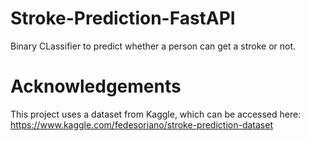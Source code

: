 # Stroke-Prediction-FastAPI
Binary CLassifier to predict whether a person can get a stroke or not.

# Acknowledgements
This project uses a dataset from Kaggle, which can be accessed here: https://www.kaggle.com/fedesoriano/stroke-prediction-dataset
